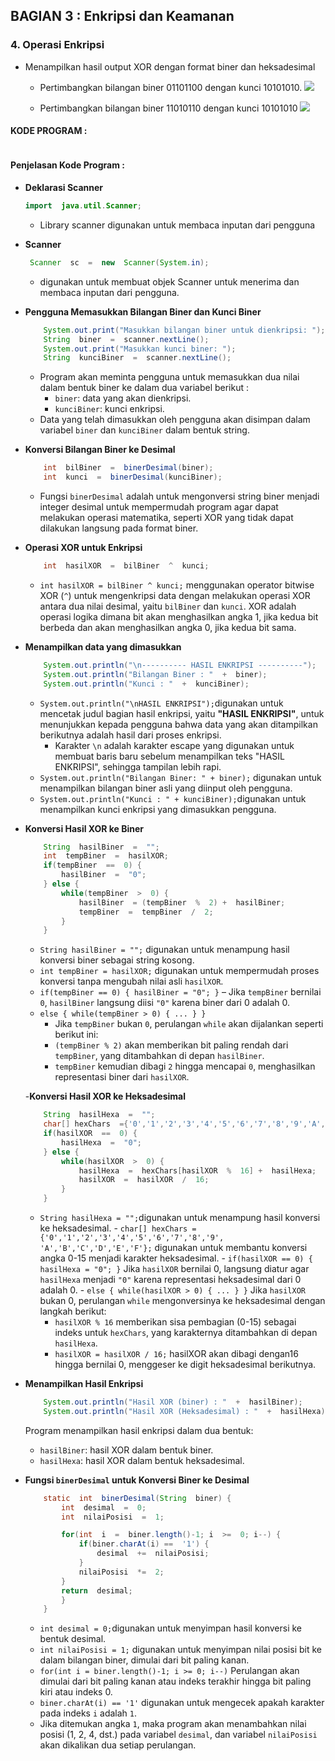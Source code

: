 ## BAGIAN 3 : Enkripsi dan Keamanan
### 4. Operasi Enkripsi
- Menampilkan hasil output XOR dengan format biner dan heksadesimal
	- Pertimbangkan bilangan biner 01101100 dengan kunci 10101010.
	![](https://i.postimg.cc/x1kdW7My/Enkripsi-1.jpg)
	
	-  Pertimbangkan bilangan biner 11010110 dengan kunci 10101010
	![](https://i.postimg.cc/fR6bZKv4/Enkripsi-2.jpg)
	
	
#### KODE PROGRAM :
```java

```
#### Penjelasan Kode Program :
 - **Deklarasi Scanner** 
	``` java
	import  java.util.Scanner;
	```
	- Library scanner digunakan untuk membaca inputan dari pengguna
	
 - **Scanner**
	``` java
	 Scanner  sc  =  new  Scanner(System.in);
	 ```
	- digunakan untuk membuat objek Scanner untuk menerima  dan membaca inputan dari pengguna.
	
- **Pengguna Memasukkan Bilangan Biner dan Kunci Biner**
	```java
		System.out.print("Masukkan bilangan biner untuk dienkripsi: ");
		String  biner  =  scanner.nextLine();
		System.out.print("Masukkan kunci biner: ");
		String  kunciBiner  =  scanner.nextLine();
	```
	- Program akan meminta pengguna untuk memasukkan dua nilai dalam bentuk biner ke dalam dua variabel berikut :
	    -   `biner`: data yang akan dienkripsi.
	    -   `kunciBiner`: kunci enkripsi.
	-   Data yang telah dimasukkan oleh pengguna akan disimpan dalam variabel `biner` dan `kunciBiner` dalam bentuk string.
	
- **Konversi Bilangan Biner ke Desimal**
	```java
		int  bilBiner  =  binerDesimal(biner);
		int  kunci  =  binerDesimal(kunciBiner);
	```

	-   Fungsi `binerDesimal` adalah untuk mengonversi string biner menjadi integer desimal untuk mempermudah program agar dapat melakukan operasi matematika, seperti XOR yang tidak dapat dilakukan langsung pada format biner.

- **Operasi XOR untuk Enkripsi**
	```java
		int  hasilXOR  =  bilBiner  ^  kunci;
	```
	- `int hasilXOR = bilBiner ^ kunci;` menggunakan operator bitwise XOR (`^`) untuk mengenkripsi data dengan melakukan operasi XOR antara dua nilai desimal, yaitu `bilBiner` dan `kunci`. XOR adalah operasi logika dimana bit akan menghasilkan angka 1, jika kedua bit berbeda dan akan menghasilkan angka 0, jika kedua bit sama.

- **Menampilkan data yang dimasukkan**
	```java
		System.out.println("\n---------- HASIL ENKRIPSI ----------");
		System.out.println("Bilangan Biner : "  +  biner);
		System.out.println("Kunci : "  +  kunciBiner);
	```
	-   `System.out.println("\nHASIL ENKRIPSI");`digunakan untuk mencetak judul bagian hasil enkripsi, yaitu **"HASIL ENKRIPSI"**, untuk menunjukkan kepada pengguna bahwa data yang akan ditampilkan berikutnya adalah hasil dari proses enkripsi.
	    -   Karakter `\n` adalah karakter escape yang digunakan untuk membuat baris baru sebelum menampilkan teks "HASIL ENKRIPSI", sehingga tampilan lebih rapi.
	-   `System.out.println("Bilangan Biner: " + biner);` digunakan untuk menampilkan bilangan biner asli yang diinput oleh pengguna.
	-   `System.out.println("Kunci : " + kunciBiner);`digunakan untuk menampilkan kunci enkripsi yang dimasukkan pengguna.

- **Konversi Hasil XOR ke Biner**
	```java
		String  hasilBiner  =  "";
		int  tempBiner  =  hasilXOR;
		if(tempBiner  ==  0) {
			hasilBiner  =  "0";
		} else {
			while(tempBiner  >  0) {
				hasilBiner  = (tempBiner  %  2) +  hasilBiner;
				tempBiner  =  tempBiner  /  2;
			}
		}
	```
	- `String hasilBiner = "";` digunakan untuk menampung hasil konversi biner sebagai string kosong.
	-   `int tempBiner = hasilXOR;` digunakan untuk mempermudah proses konversi tanpa mengubah nilai asli `hasilXOR`.
	-   `if(tempBiner == 0) { hasilBiner = "0"; }` 
		– Jika `tempBiner` bernilai `0`, `hasilBiner` langsung diisi `"0"` karena biner dari 0 adalah 0. 
	-   `else { while(tempBiner > 0) { ... } }` 
		- Jika `tempBiner` bukan `0`, perulangan `while` akan dijalankan seperti berikut ini:
		- `(tempBiner % 2)` akan memberikan bit paling rendah dari `tempBiner`, yang ditambahkan di depan `hasilBiner`.
		- `tempBiner` kemudian dibagi `2` hingga mencapai `0`, menghasilkan representasi biner dari `hasilXOR`.

	-**Konversi Hasil XOR ke Heksadesimal**
	```java
		String  hasilHexa  =  "";
		char[] hexChars  ={'0','1','2','3','4','5','6','7','8','9','A','B','C','D','E','F'};
		if(hasilXOR  ==  0) {
			hasilHexa  =  "0";
		} else {
			while(hasilXOR  >  0) {
				hasilHexa  =  hexChars[hasilXOR  %  16] +  hasilHexa;
				hasilXOR  =  hasilXOR  /  16;
			}
		}
	```
	-    `String hasilHexa = "";`digunakan untuk menampung hasil konversi ke heksadesimal.
	    -   `char[] hexChars = {'0','1','2','3','4','5','6','7','8','9', 'A','B','C','D','E','F'};` digunakan untuk membantu konversi angka 0-15 menjadi karakter heksadesimal.
	    -   `if(hasilXOR == 0) { hasilHexa = "0"; }` 
	    Jika `hasilXOR` bernilai 0, langsung diatur agar `hasilHexa` menjadi `"0"` karena representasi heksadesimal dari 0 adalah 0. 
	    - `else { while(hasilXOR > 0) { ... } }`
		    Jika `hasilXOR` bukan 0, perulangan `while` mengonversinya ke heksadesimal dengan langkah berikut:
			- `hasilXOR % 16` memberikan sisa pembagian (0-15) sebagai indeks untuk `hexChars`, yang karakternya ditambahkan di depan `hasilHexa`.
			- `hasilXOR = hasilXOR / 16;` hasilXOR akan dibagi dengan16 hingga bernilai 0, menggeser ke digit heksadesimal berikutnya.

- **Menampilkan Hasil Enkripsi**
	```java
		System.out.println("Hasil XOR (biner) : "  +  hasilBiner);
		System.out.println("Hasil XOR (Heksadesimal) : "  +  hasilHexa);
	```
	Program menampilkan hasil enkripsi dalam dua bentuk:
	-   `hasilBiner`: hasil XOR dalam bentuk biner.
	-   `hasilHexa`: hasil XOR dalam bentuk heksadesimal.

- **Fungsi `binerDesimal` untuk Konversi Biner ke Desimal**
	```java
		static  int  binerDesimal(String  biner) {
			int  desimal  =  0;
			int  nilaiPosisi  =  1;

			for(int  i  =  biner.length()-1; i  >=  0; i--) {
				if(biner.charAt(i) ==  '1') {
					desimal  +=  nilaiPosisi;
				}
				nilaiPosisi  *=  2;
			}
			return  desimal;
			}
		}
	```
	-   `int desimal = 0;`digunakan untuk menyimpan hasil konversi ke bentuk desimal. 
	-   `int nilaiPosisi = 1;` digunakan untuk menyimpan nilai posisi bit ke dalam bilangan biner, dimulai dari bit paling kanan.
	- `for(int i = biner.length()-1; i >= 0; i--)` 
		Perulangan akan dimulai dari bit paling kanan atau indeks terakhir hingga bit paling kiri atau indeks 0.
	-   `biner.charAt(i) == '1'` digunakan untuk mengecek apakah karakter pada indeks `i` adalah `1`.
	- Jika ditemukan angka `1`, maka program akan menambahkan nilai posisi (1, 2, 4, dst.) pada variabel `desimal`, dan variabel `nilaiPosisi` akan dikalikan dua setiap perulangan.
